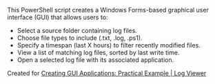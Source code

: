This PowerShell script creates a Windows Forms-based graphical user interface (GUI) that allows users to:
- Select a source folder containing log files.
- Choose file types to include (.txt, .log, .ps1).
- Specify a timespan (last X hours) to filter recently modified files.
- View a list of matching log files, sorted by last write time.
- Open a selected log file with its associated application.

Created for [Creating GUI Applications: Practical Example | Log Viewer](https://dutchscriptingguys.com/creating-gui-applications-practical-example-log-viewer/)
